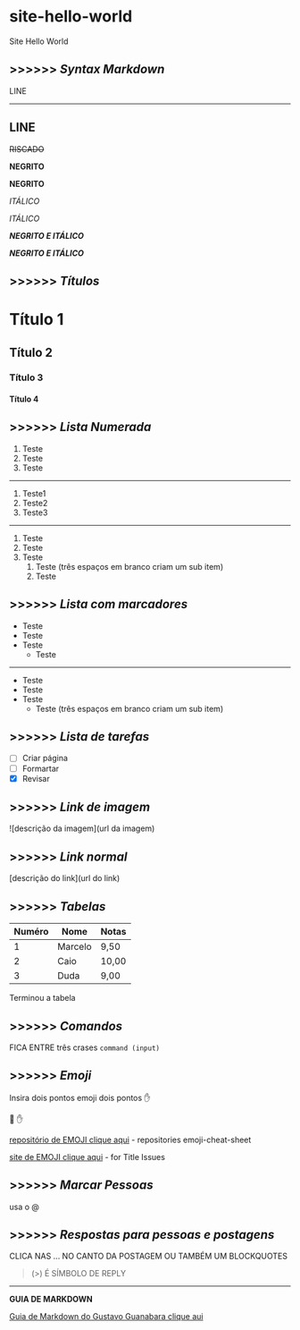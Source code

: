 # site-hello-world
Site Hello World

## >>>>>> *Syntax Markdown*

LINE
***

LINE
---

~~RISCADO~~

__NEGRITO__

**NEGRITO**

_ITÁLICO_

*ITÁLICO*

***NEGRITO E ITÁLICO***

___NEGRITO E ITÁLICO___

## >>>>>> *Títulos*

# Título 1

## Título 2

### Título 3

#### Título 4

## >>>>>> *Lista Numerada*

1. Teste
2. Teste
3. Teste
***
1. Teste1
1. Teste2
1. Teste3
***
1. Teste
1. Teste
1. Teste
   1. Teste (três espaços em branco criam um sub item)
   1. Teste

## >>>>>> *Lista com marcadores*

* Teste
* Teste
* Teste
   * Teste
***
- Teste
- Teste
- Teste
   - Teste (três espaços em branco criam um sub item)

## >>>>>> *Lista de tarefas*

- [ ] Criar página
- [ ] Formartar
- [x] Revisar

## >>>>>> *Link de imagem*

![descrição da imagem](url da imagem)

## >>>>>> *Link normal*

[descrição do link](url do link) 

## >>>>>> *Tabelas*

Numéro | Nome | Notas
---|---|---
1 | Marcelo | 9,50
2 | Caio | 10,00
3 | Duda | 9,00

Terminou a tabela

## >>>>>> *Comandos*

FICA ENTRE três crases ```command (input)```

## >>>>>> *Emoji*

Insira dois pontos emoji dois pontos :hand:

:monkey:
:hand:

[repositório de EMOJI clique aqui](https://github.com/ikatyang/emoji-cheat-sheet) - repositories emoji-cheat-sheet

[site de EMOJI clique aqui](https://emojipedia.org) - for Title Issues

## >>>>>> *Marcar Pessoas*

usa o @

## >>>>>> *Respostas para pessoas e postagens*

CLICA NAS ... NO CANTO DA POSTAGEM OU TAMBÉM UM BLOCKQUOTES

> (>) É SÍMBOLO DE REPLY

---

**GUIA DE MARKDOWN**

[Guia de Markdown do Gustavo Guanabara clique aui](https://github.com/gustavoguanabara/git-github/blob/master/manuais-PDF/guia-markdown.pdf)
